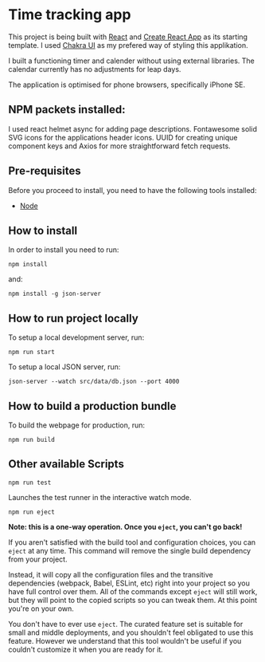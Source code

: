# Time tracking app

This project is being built with [React](https://reactjs.org/) and [Create React App](https://create-react-app.dev/) as its starting template. I used [Chakra UI](https://chakra-ui.com/) as my prefered way of styling this applikation.

I built a functioning timer and calender without using external libraries. The calendar currently has no adjustments for leap days.

The application is optimised for phone browsers, specifically iPhone SE.

## NPM packets installed:

I used react helmet async for adding page descriptions. Fontawesome solid SVG icons for the applications header icons. UUID for creating unique component keys and Axios for more straightforward fetch requests.

## Pre-requisites

Before you proceed to install, you need to have the following tools installed:

- [Node](https://nodejs.org/en/)

## How to install

In order to install you need to run:

```
npm install
```

and:

```
npm install -g json-server
```

## How to run project locally

To setup a local development server, run:

```
npm run start
```

To setup a local JSON server, run:

```
json-server --watch src/data/db.json --port 4000
```

## How to build a production bundle

To build the webpage for production, run:

```
npm run build
```

## Other available Scripts

```
npm run test
```

Launches the test runner in the interactive watch mode.

```
npm run eject
```

**Note: this is a one-way operation. Once you `eject`, you can't go back!**

If you aren't satisfied with the build tool and configuration choices, you can `eject` at any time. This command will remove the single build dependency from your project.

Instead, it will copy all the configuration files and the transitive dependencies (webpack, Babel, ESLint, etc) right into your project so you have full control over them. All of the commands except `eject` will still work, but they will point to the copied scripts so you can tweak them. At this point you're on your own.

You don't have to ever use `eject`. The curated feature set is suitable for small and middle deployments, and you shouldn't feel obligated to use this feature. However we understand that this tool wouldn't be useful if you couldn't customize it when you are ready for it.

